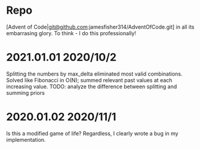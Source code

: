# Repo
[Advent of Code|git@github.com:jamesfisher314/AdventOfCode.git] in all its embarrasing glory. To think - I do this professionally!

# 2021.01.01 2020/10/2
Splitting the numbers by max_delta eliminated most valid combinations.
Solved like Fibonacci in O(N); summed relevant past values at each increasing value.
TODO: analyze the difference between splitting and summing priors

# 2020.01.02 2020/11/1
Is this a modified game of life?
Regardless, I clearly wrote a bug in my implementation.
